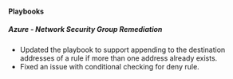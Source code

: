 
#### Playbooks

##### Azure - Network Security Group Remediation

- Updated the playbook to support appending to the destination addresses of a rule if more than one address already exists.
- Fixed an issue with conditional checking for deny rule.
